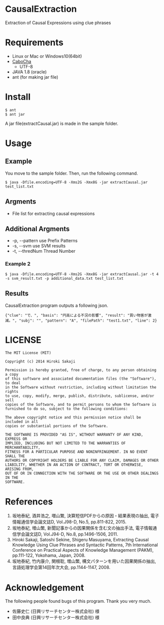 # CausalExtraction
Extraction of Causal Expressions using clue phrases


# Requirements
* Linux or Mac or Windows10(64bit)
* [CaboCha](https://code.google.com/p/cabocha/)
    * UTF-8
* JAVA 1.8 (oracle)
* ant (for making jar file)

# Install
```
$ ant
$ ant jar
```
A jar file(extractCausal.jar) is made in the sample folder.

# Usage
## Example
You move to the sample folder.
Then, run the following command.

`$ java -Dfile.encoding=UTF-8 -Xms2G -Xmx8G -jar extractCausal.jar test_list.txt`

## Argments
* File list for extracting causal expressions

## Additional Argments
* -p, --pattern <arg>    use Prefix Patterns
* -s, --svm <arg>        use SVM results
* -t, --thredNum <arg>   Thread Number

### Example 2
`$ java -Dfile.encoding=UTF-8 -Xms2G -Xmx8G -jar extractCausal.jar -t 4 -s svm_result.txt -p additional_data.txt test_list.txt`

## Results
CausalExtraction program outputs a following json.

`
{"clue": "で、", "basis": "円高による不況の影響", "result": "買い物客が激減。", "subj": "", "pattern": "A", "filePath": "test1.txt", "line": 2}
`

# LICENSE
```text
The MIT License (MIT)

Copyright (c) 2014 Hiroki Sakaji

Permission is hereby granted, free of charge, to any person obtaining a copy
of this software and associated documentation files (the "Software"), to deal
in the Software without restriction, including without limitation the rights
to use, copy, modify, merge, publish, distribute, sublicense, and/or sell
copies of the Software, and to permit persons to whom the Software is
furnished to do so, subject to the following conditions:

The above copyright notice and this permission notice shall be included in all
copies or substantial portions of the Software.

THE SOFTWARE IS PROVIDED "AS IS", WITHOUT WARRANTY OF ANY KIND, EXPRESS OR
IMPLIED, INCLUDING BUT NOT LIMITED TO THE WARRANTIES OF MERCHANTABILITY,
FITNESS FOR A PARTICULAR PURPOSE AND NONINFRINGEMENT. IN NO EVENT SHALL THE
AUTHORS OR COPYRIGHT HOLDERS BE LIABLE FOR ANY CLAIM, DAMAGES OR OTHER
LIABILITY, WHETHER IN AN ACTION OF CONTRACT, TORT OR OTHERWISE, ARISING FROM,
OUT OF OR IN CONNECTION WITH THE SOFTWARE OR THE USE OR OTHER DEALINGS IN THE
SOFTWARE.
```

# References
1. 坂地泰紀, 酒井浩之, 増山繁, 決算短信PDFからの原因・結果表現の抽出, 電子情報通信学会論文誌D, Vol.J98-D, No.5, pp.811-822, 2015.
2. 坂地泰紀, 増山繁, 新聞記事からの因果関係を含む文の抽出手法, 電子情報通信学会論文誌D, Vol.J94-D, No.8, pp.1496-1506, 2011.
3. Hiroki Sakaji, Satoshi Sekine, Shigeru Masuyama, Extracting Causal Knowledge Using Clue Phrases and Syntactic Patterns, 7th International Conference on Practical Aspects of Knowledge Management (PAKM), pp.111-122, Yokohama, Japan, 2008.
4. 坂地泰紀, 竹内康介, 関根聡, 増山繁, 構文パターンを用いた因果関係の抽出, 言語処理学会第14回年次大会, pp.1144-1147, 2008.

# Acknowledgement
The following people found bugs of this program.
Thank you very much.
* 佐藤史仁 (日興リサーチセンター株式会社) 様
* 田中良典 (日興リサーチセンター株式会社) 様

